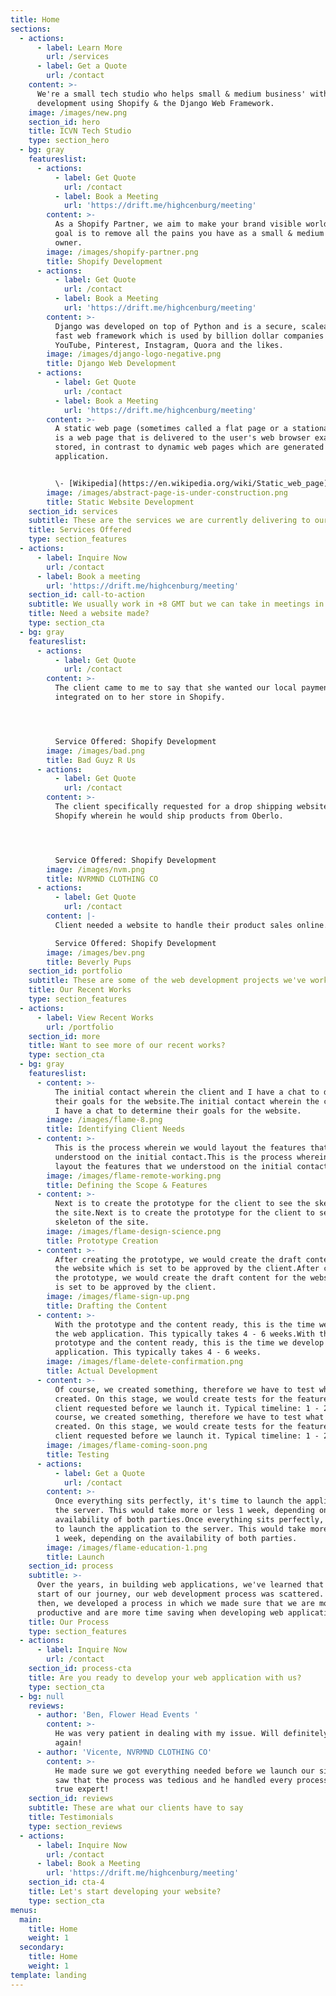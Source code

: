 ```yaml
---
title: Home
sections:
  - actions:
      - label: Learn More
        url: /services
      - label: Get a Quote
        url: /contact
    content: >-
      We're a small tech studio who helps small & medium business' with website
      development using Shopify & the Django Web Framework.
    image: /images/new.png
    section_id: hero
    title: ICVN Tech Studio
    type: section_hero
  - bg: gray
    featureslist:
      - actions:
          - label: Get Quote
            url: /contact
          - label: Book a Meeting
            url: 'https://drift.me/highcenburg/meeting'
        content: >-
          As a Shopify Partner, we aim to make your brand visible worldwide. Our
          goal is to remove all the pains you have as a small & medium business
          owner.
        image: /images/shopify-partner.png
        title: Shopify Development
      - actions:
          - label: Get Quote
            url: /contact
          - label: Book a Meeting
            url: 'https://drift.me/highcenburg/meeting'
        content: >-
          Django was developed on top of Python and is a secure, scaleable and
          fast web framework which is used by billion dollar companies such as
          YouTube, Pinterest, Instagram, Quora and the likes.
        image: /images/django-logo-negative.png
        title: Django Web Development
      - actions:
          - label: Get Quote
            url: /contact
          - label: Book a Meeting
            url: 'https://drift.me/highcenburg/meeting'
        content: >-
          A static web page (sometimes called a flat page or a stationary page)
          is a web page that is delivered to the user's web browser exactly as
          stored, in contrast to dynamic web pages which are generated by a web
          application.


          \- [Wikipedia](https://en.wikipedia.org/wiki/Static_web_page)
        image: /images/abstract-page-is-under-construction.png
        title: Static Website Development
    section_id: services
    subtitle: These are the services we are currently delivering to our clients
    title: Services Offered
    type: section_features
  - actions:
      - label: Inquire Now
        url: /contact
      - label: Book a meeting
        url: 'https://drift.me/highcenburg/meeting'
    section_id: call-to-action
    subtitle: We usually work in +8 GMT but we can take in meetings in Eastern Time
    title: Need a website made?
    type: section_cta
  - bg: gray
    featureslist:
      - actions:
          - label: Get Quote
            url: /contact
        content: >-
          The client came to me to say that she wanted our local payment methods
          integrated on to her store in Shopify.




          Service Offered: Shopify Development
        image: /images/bad.png
        title: Bad Guyz R Us
      - actions:
          - label: Get Quote
            url: /contact
        content: >-
          The client specifically requested for a drop shipping website in
          Shopify wherein he would ship products from Oberlo.




          Service Offered: Shopify Development
        image: /images/nvm.png
        title: NVRMND CLOTHING CO
      - actions:
          - label: Get Quote
            url: /contact
        content: |-
          Client needed a website to handle their product sales online.

          Service Offered: Shopify Development
        image: /images/bev.png
        title: Beverly Pups
    section_id: portfolio
    subtitle: These are some of the web development projects we've worked on in the past
    title: Our Recent Works
    type: section_features
  - actions:
      - label: View Recent Works
        url: /portfolio
    section_id: more
    title: Want to see more of our recent works?
    type: section_cta
  - bg: gray
    featureslist:
      - content: >-
          The initial contact wherein the client and I have a chat to determine
          their goals for the website.The initial contact wherein the client and
          I have a chat to determine their goals for the website.
        image: /images/flame-8.png
        title: Identifying Client Needs
      - content: >-
          This is the process wherein we would layout the features that we
          understood on the initial contact.This is the process wherein we would
          layout the features that we understood on the initial contact.
        image: /images/flame-remote-working.png
        title: Defining the Scope & Features
      - content: >-
          Next is to create the prototype for the client to see the skeleton of
          the site.Next is to create the prototype for the client to see the
          skeleton of the site.
        image: /images/flame-design-science.png
        title: Prototype Creation
      - content: >-
          After creating the prototype, we would create the draft content for
          the website which is set to be approved by the client.After creating
          the prototype, we would create the draft content for the website which
          is set to be approved by the client.
        image: /images/flame-sign-up.png
        title: Drafting the Content
      - content: >-
          With the prototype and the content ready, this is the time we develop
          the web application. This typically takes 4 - 6 weeks.With the
          prototype and the content ready, this is the time we develop the web
          application. This typically takes 4 - 6 weeks.
        image: /images/flame-delete-confirmation.png
        title: Actual Development
      - content: >-
          Of course, we created something, therefore we have to test what we've
          created. On this stage, we would create tests for the features the
          client requested before we launch it. Typical timeline: 1 - 2 weeks.Of
          course, we created something, therefore we have to test what we've
          created. On this stage, we would create tests for the features the
          client requested before we launch it. Typical timeline: 1 - 2 weeks.
        image: /images/flame-coming-soon.png
        title: Testing
      - actions:
          - label: Get a Quote
            url: /contact
        content: >-
          Once everything sits perfectly, it's time to launch the application to
          the server. This would take more or less 1 week, depending on the
          availability of both parties.Once everything sits perfectly, it's time
          to launch the application to the server. This would take more or less
          1 week, depending on the availability of both parties.
        image: /images/flame-education-1.png
        title: Launch
    section_id: process
    subtitle: >-
      Over the years, in building web applications, we've learned that at the
      start of our journey, our web development process was scattered. Since
      then, we developed a process in which we made sure that we are more
      productive and are more time saving when developing web applications.
    title: Our Process
    type: section_features
  - actions:
      - label: Inquire Now
        url: /contact
    section_id: process-cta
    title: Are you ready to develop your web application with us?
    type: section_cta
  - bg: null
    reviews:
      - author: 'Ben, Flower Head Events '
        content: >-
          He was very patient in dealing with my issue. Will definitely hire him
          again!
      - author: 'Vicente, NVRMND CLOTHING CO'
        content: >-
          He made sure we got everything needed before we launch our site. We
          saw that the process was tedious and he handled every process like a
          true expert!
    section_id: reviews
    subtitle: These are what our clients have to say
    title: Testimonials
    type: section_reviews
  - actions:
      - label: Inquire Now
        url: /contact
      - label: Book a Meeting
        url: 'https://drift.me/highcenburg/meeting'
    section_id: cta-4
    title: Let's start developing your website?
    type: section_cta
menus:
  main:
    title: Home
    weight: 1
  secondary:
    title: Home
    weight: 1
template: landing
---
```


